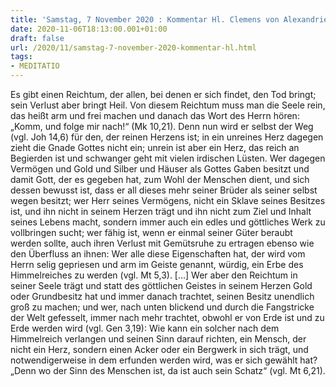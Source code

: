```yaml
---
title: 'Samstag, 7 November 2020 : Kommentar Hl. Clemens von Alexandrien'
date: 2020-11-06T18:13:00.001+01:00
draft: false
url: /2020/11/samstag-7-november-2020-kommentar-hl.html
tags: 
- MEDITATIO
---
```


Es gibt einen Reichtum, der allen, bei denen er sich findet, den Tod bringt; sein Verlust aber bringt Heil. Von diesem Reichtum muss man die Seele rein, das heißt arm und frei machen und danach das Wort des Herrn hören: „Komm, und folge mir nach!“ (Mk 10,21). Denn nun wird er selbst der Weg (vgl. Joh 14,6) für den, der reinen Herzens ist; in ein unreines Herz dagegen zieht die Gnade Gottes nicht ein; unrein ist aber ein Herz, das reich an Begierden ist und schwanger geht mit vielen irdischen Lüsten. Wer dagegen Vermögen und Gold und Silber und Häuser als Gottes Gaben besitzt und damit Gott, der es gegeben hat, zum Wohl der Menschen dient, und sich dessen bewusst ist, dass er all dieses mehr seiner Brüder als seiner selbst wegen besitzt; wer Herr seines Vermögens, nicht ein Sklave seines Besitzes ist, und ihn nicht in seinem Herzen trägt und ihn nicht zum Ziel und Inhalt seines Lebens macht, sondern immer auch ein edles und göttliches Werk zu vollbringen sucht; wer fähig ist, wenn er einmal seiner Güter beraubt werden sollte, auch ihren Verlust mit Gemütsruhe zu ertragen ebenso wie den Überfluss an ihnen: Wer alle diese Eigenschaften hat, der wird vom Herrn selig gepriesen und arm im Geiste genannt, würdig, ein Erbe des Himmelreiches zu werden (vgl. Mt 5,3). \[…\] Wer aber den Reichtum in seiner Seele trägt und statt des göttlichen Geistes in seinem Herzen Gold oder Grundbesitz hat und immer danach trachtet, seinen Besitz unendlich groß zu machen; und wer, nach unten blickend und durch die Fangstricke der Welt gefesselt, immer nach mehr trachtet, obwohl er von Erde ist und zu Erde werden wird (vgl. Gen 3,19): Wie kann ein solcher nach dem Himmelreich verlangen und seinen Sinn darauf richten, ein Mensch, der nicht ein Herz, sondern einen Acker oder ein Bergwerk in sich trägt, und notwendigerweise in dem erfunden werden wird, was er sich gewählt hat? „Denn wo der Sinn des Menschen ist, da ist auch sein Schatz“ (vgl. Mt 6,21).
